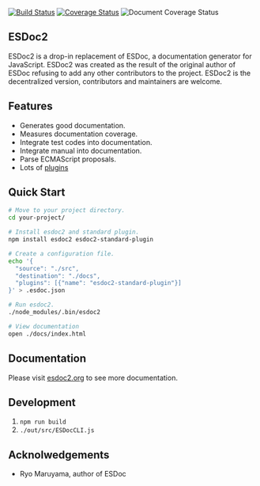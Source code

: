 [![Build Status](https://circleci.com/gh/esdoc2/esdoc2.png?style=shield&circle-token=:circle-token)](https://circleci.com/gh/esdoc2/esdoc2)
[![Coverage Status](https://codecov.io/gh/esdoc2/esdoc2/branch/master/graph/badge.svg)](https://codecov.io/gh/esdoc2/esdoc2)
![Document Coverage Status](http://esdoc2.org/badge.svg?t=0)

## ESDoc2

ESDoc2 is a drop-in replacement of ESDoc, a documentation generator for JavaScript. ESDoc2 was created as the result of the original author of ESDoc refusing to add any other contributors to the project.  ESDoc2 is the decentralized version, contributors and maintainers are welcome.

## Features
- Generates good documentation.
- Measures documentation coverage.
- Integrate test codes into documentation.
- Integrate manual into documentation.
- Parse ECMAScript proposals.
- Lots of [plugins](https://github.com/search?o=desc&q=esdoc2+filename%3Apackage.json)

## Quick Start
```sh
# Move to your project directory.
cd your-project/

# Install esdoc2 and standard plugin.
npm install esdoc2 esdoc2-standard-plugin

# Create a configuration file.
echo '{
  "source": "./src",
  "destination": "./docs",
  "plugins": [{"name": "esdoc2-standard-plugin"}]
}' > .esdoc.json

# Run esdoc2.
./node_modules/.bin/esdoc2

# View documentation
open ./docs/index.html
```

## Documentation
Please visit [esdoc2.org](http://esdoc2.org) to see more documentation.

## Development
1. `npm run build`
2. `./out/src/ESDocCLI.js`

## Acknolwedgements

- Ryo Maruyama, author of ESDoc
